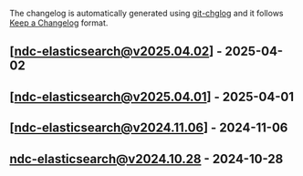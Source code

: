 The changelog is automatically generated using [git-chglog](https://github.com/git-chglog/git-chglog) and it follows [Keep a Changelog](https://keepachangelog.com) format.


<a name="ndc-elasticsearch@v2025.04.02"></a>
## [ndc-elasticsearch@v2025.04.02] - 2025-04-02

<a name="ndc-elasticsearch@v2025.04.01"></a>
## [ndc-elasticsearch@v2025.04.01] - 2025-04-01

<a name="ndc-elasticsearch@v2024.11.06"></a>
## [ndc-elasticsearch@v2024.11.06] - 2024-11-06

<a name="ndc-elasticsearch@v2024.10.28"></a>
## ndc-elasticsearch@v2024.10.28 - 2024-10-28
